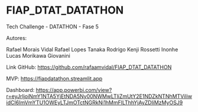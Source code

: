 # FIAP_DTAT_DATATHON

Tech Challenge - DATATHON - Fase 5

Autores:

Rafael Morais Vidal
Rafael Lopes Tanaka
Rodrigo Kenji Rossetti Inonhe
Lucas Morikawa Giovanini


Link GitHub:
https://github.com/rafaamvidal/FIAP_DTAT_DATATHON

MVP:
https://fiapdatathon.streamlit.app

Dashboard:
https://app.powerbi.com/view?r=eyJrIjoiNmY1NTA5YjEtNDA5Ny00NWMwLTliZmUtY2E1NDZkNTNhMTViIiwidCI6ImVmYTU1OWEyLTJmOTctNGRkNi1hMmFlLThhYjAyZDliMzMyOSJ9
